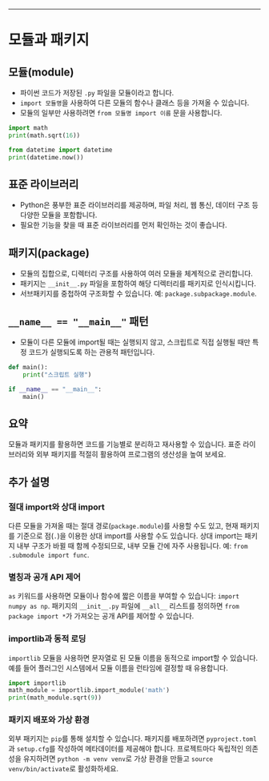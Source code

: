 ---

# 모듈과 패키지

## 모듈(module)

- 파이썬 코드가 저장된 `.py` 파일을 모듈이라고 합니다.
- `import 모듈명`을 사용하여 다른 모듈의 함수나 클래스 등을 가져올 수 있습니다.
- 모듈의 일부만 사용하려면 `from 모듈명 import 이름` 문을 사용합니다.

```python
import math
print(math.sqrt(16))

from datetime import datetime
print(datetime.now())
```

## 표준 라이브러리

- Python은 풍부한 표준 라이브러리를 제공하며, 파일 처리, 웹 통신, 데이터 구조 등 다양한 모듈을 포함합니다.
- 필요한 기능을 찾을 때 표준 라이브러리를 먼저 확인하는 것이 좋습니다.

## 패키지(package)

- 모듈의 집합으로, 디렉터리 구조를 사용하여 여러 모듈을 체계적으로 관리합니다.
- 패키지는 `__init__.py` 파일을 포함하여 해당 디렉터리를 패키지로 인식시킵니다.
- 서브패키지를 중첩하여 구조화할 수 있습니다. 예: `package.subpackage.module`.

## `__name__ == "__main__"` 패턴

- 모듈이 다른 모듈에 import될 때는 실행되지 않고, 스크립트로 직접 실행될 때만 특정 코드가 실행되도록 하는 관용적 패턴입니다.

```python
def main():
    print("스크립트 실행")

if __name__ == "__main__":
    main()
```

## 요약

모듈과 패키지를 활용하면 코드를 기능별로 분리하고 재사용할 수 있습니다. 표준 라이브러리와 외부 패키지를 적절히 활용하여 프로그램의 생산성을 높여 보세요.

## 추가 설명

### 절대 import와 상대 import

다른 모듈을 가져올 때는 절대 경로(`package.module`)를 사용할 수도 있고, 현재 패키지를 기준으로 점(`.`)을 이용한 상대 import를 사용할 수도 있습니다. 상대 import는 패키지 내부 구조가 바뀔 때 함께 수정되므로, 내부 모듈 간에 자주 사용됩니다. 예: `from .submodule import func`.

### 별칭과 공개 API 제어

`as` 키워드를 사용하면 모듈이나 함수에 짧은 이름을 부여할 수 있습니다: `import numpy as np`. 패키지의 `__init__.py` 파일에 `__all__` 리스트를 정의하면 `from package import *`가 가져오는 공개 API를 제어할 수 있습니다.

### importlib과 동적 로딩

`importlib` 모듈을 사용하면 문자열로 된 모듈 이름을 동적으로 import할 수 있습니다. 예를 들어 플러그인 시스템에서 모듈 이름을 런타임에 결정할 때 유용합니다.

```python
import importlib
math_module = importlib.import_module('math')
print(math_module.sqrt(9))
```

### 패키지 배포와 가상 환경

외부 패키지는 `pip`를 통해 설치할 수 있습니다. 패키지를 배포하려면 `pyproject.toml`과 `setup.cfg`를 작성하여 메타데이터를 제공해야 합니다. 프로젝트마다 독립적인 의존성을 유지하려면 `python -m venv venv`로 가상 환경을 만들고 `source venv/bin/activate`로 활성화하세요.